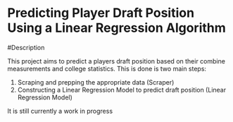 # Predicting Player Draft Position Using a Linear Regression Algorithm 

#Description

This project aims to predict a players draft position based on their combine measurements and college statistics. This is done is two main steps: 
1. Scraping and prepping the appropriate data (Scraper)
2. Constructing a Linear Regression Model to predict draft position (Linear Regression Model)

It is still currently a work in progress
 
